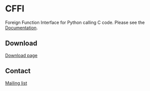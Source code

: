 CFFI
====

Foreign Function Interface for Python calling C code.
Please see the [Documentation](http://cffi.readthedocs.org/).

Download
--------

[Download page](https://bitbucket.org/cffi/cffi/downloads)

Contact
-------

[Mailing list](https://groups.google.com/forum/#!forum/python-cffi)
